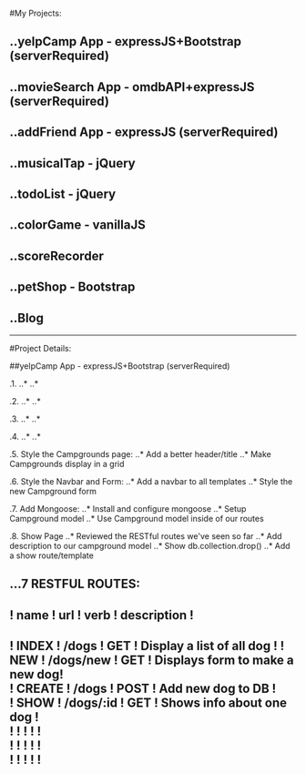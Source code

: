 #My Projects: 

## ..yelpCamp App - expressJS+Bootstrap (serverRequired)
## ..movieSearch App - omdbAPI+expressJS (serverRequired)
## ..addFriend App - expressJS (serverRequired)
## ..musicalTap - jQuery
## ..todoList - jQuery
## ..colorGame - vanillaJS
## ..scoreRecorder
## ..petShop - Bootstrap
## ..Blog

*******************************************************

#Project Details:

##yelpCamp App - expressJS+Bootstrap (serverRequired)

 .1. 
 ..*
 ..*
 
 .2. 
 ..*
 ..*
 
 .3. 
 ..*
 ..*

 .4. 
 ..*
 ..*

 .5. Style the Campgrounds page:
 ..* Add a better header/title
 ..* Make Campgrounds display in a grid

 .6. Style the Navbar and Form:
 ..* Add a navbar to all templates
 ..* Style the new Campground form

 .7. Add Mongoose:
 ..* Install and configure mongoose
 ..* Setup Campground model
 ..* Use Campground model inside of our routes

 .8. Show Page
 ..* Reviewed the RESTful routes we've seen so far 
 ..* Add description to our campground model
 ..* Show db.collection.drop()
 ..* Add a show route/template

 ...7 RESTFUL ROUTES: 
---------------------------------------------------------------
!  name   !  url      ! verb !           description          !
---------------------------------------------------------------
!  INDEX  ! /dogs     ! GET  ! Display a list of all dog      ! 
!  NEW    ! /dogs/new ! GET  ! Displays form to make a new dog!  
!  CREATE ! /dogs     ! POST ! Add new dog to DB              !  
!  SHOW   ! /dogs/:id ! GET  ! Shows info about one dog       !  
!         !           !      !                                !                                                                       
!         !           !      !                                !                                                                         
!         !           !      !                                !      
---------------------------------------------------------------    





